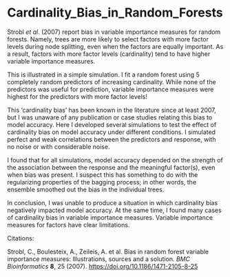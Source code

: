 # Cardinality_Bias_in_Random_Forests

Strobl *et al*. (2007) report bias in variable importance measures for random forests. Namely, trees are more likely to select factors with more factor levels during node splitting, even when the factors are equally important. As a result, factors with more factor levels (cardinality) tend to have higher variable importance measures.

This is illustrated in a simple simulation. I fit a random forest using 5 completely random predictors of increasing cardinality. While none of the predictors was useful for prediction, variable importance measures were highest for the predictors with more factor levels!

This ‘cardinality bias’ has been known in the literature since at least 2007, but I was unaware of any publication or case studies relating this bias to model accuracy. Here I developed several simulations to test the effect of cardinality bias on model accuracy under different conditions. I simulated perfect and weak correlations between the predictors and response, with no noise or with considerable noise.

I found that for all simulations, model accuracy depended on the strength of the association between the response and the meaningful factor(s), even when bias was present. I suspect this has something to do with the regularizing properties of the bagging process; in other words, the ensemble smoothed out the bias in the individual trees.

In conclusion, I was unable to produce a situation in which cardinality bias negatively impacted model accuracy. At the same time, I found many cases of cardinality bias in variable importance measures. Variable importance measures for factors have clear limitations.

Citations:

Strobl, C., Boulesteix, A., Zeileis, A. et al. Bias in random forest variable importance measures: Illustrations, sources and a solution. *BMC Bioinformatics* **8**, 25 (2007). https://doi.org/10.1186/1471-2105-8-25
